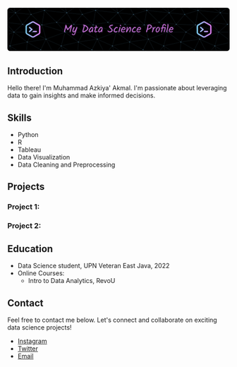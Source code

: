 ![MasterHead](banner.png)

## Introduction
Hello there! I'm Muhammad Azkiya' Akmal. I'm passionate about leveraging data to gain insights and make informed decisions.

## Skills
- Python
- R
- Tableau
- Data Visualization
- Data Cleaning and Preprocessing

## Projects
### Project 1:

### Project 2: 


## Education
- Data Science student, UPN Veteran East Java, 2022
- Online Courses:
    - Intro to Data Analytics, RevoU

## Contact
Feel free to contact me below. Let's connect and collaborate on exciting data science projects!

- [Instagram](https://instagram.com/azkiyakmal)
- [Twitter](https://twitter.com/Akmalazki)
- [Email](mailto:22083010084@student.upnjatim.ac.id)
